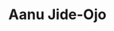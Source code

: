 ---
title:      Aanu Jide-Ojo
username:   aanu
position:   Experience Team Member
permalink:  /aanu
image1:     '/uploads/people/aanu-1.jpg'
image2:     '/uploads/people/aanu-2.jpg'
image3:     '/uploads/people/aanu-3.jpg'
image4:     '/uploads/people/aanu-4.jpg'
twitter:    aanu
blurb:      Bringing you the hottest gist
layout:     author
background: light
---